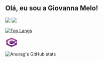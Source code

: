 ## Olá, eu sou a Giovanna Melo!

 <a href="https://www.linkedin.com/in/giovanna-da-silva-melo-40112922a/" target="_blank"><img src="https://img.shields.io/badge/-LinkedIn-%230077B5?style=for-the-badge&logo=linkedin&logoColor=white" target="_blank"></a> 
 <a href = "mailto:gio.s.melo@gmail.com"><img src="https://img.shields.io/badge/-Gmail-%23333?style=for-the-badge&logo=gmail&logoColor=white" target="_blank"></a>
 
[![Top Langs](https://github-readme-stats.vercel.app/api/top-langs/?username=gimelow&layout=compact&theme=nightowl)](https://github.com/anuraghazra/github-readme-stats)

  <img align="center" alt="Rafa-Csharp" height="30" width="40" src="https://raw.githubusercontent.com/devicons/devicon/master/icons/csharp/csharp-original.svg">


![Anurag's GitHub stats](https://github-readme-stats.vercel.app/api?username=gimelow&show_icons=true&theme=nightowl)
